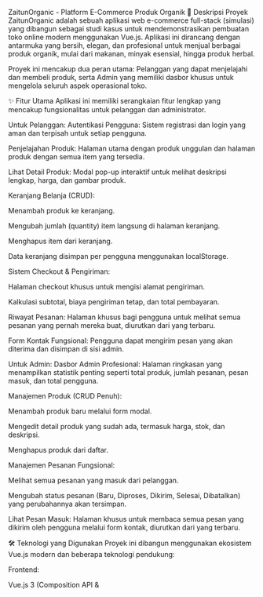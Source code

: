 ZaitunOrganic - Platform E-Commerce Produk Organik
📜 Deskripsi Proyek
ZaitunOrganic adalah sebuah aplikasi web e-commerce full-stack (simulasi) yang dibangun sebagai studi kasus untuk mendemonstrasikan pembuatan toko online modern menggunakan Vue.js. Aplikasi ini dirancang dengan antarmuka yang bersih, elegan, dan profesional untuk menjual berbagai produk organik, mulai dari makanan, minyak esensial, hingga produk herbal.

Proyek ini mencakup dua peran utama: Pelanggan yang dapat menjelajahi dan membeli produk, serta Admin yang memiliki dasbor khusus untuk mengelola seluruh aspek operasional toko.

✨ Fitur Utama
Aplikasi ini memiliki serangkaian fitur lengkap yang mencakup fungsionalitas untuk pelanggan dan administrator.

Untuk Pelanggan:
Autentikasi Pengguna: Sistem registrasi dan login yang aman dan terpisah untuk setiap pengguna.

Penjelajahan Produk: Halaman utama dengan produk unggulan dan halaman produk dengan semua item yang tersedia.

Lihat Detail Produk: Modal pop-up interaktif untuk melihat deskripsi lengkap, harga, dan gambar produk.

Keranjang Belanja (CRUD):

Menambah produk ke keranjang.

Mengubah jumlah (quantity) item langsung di halaman keranjang.

Menghapus item dari keranjang.

Data keranjang disimpan per pengguna menggunakan localStorage.

Sistem Checkout & Pengiriman:

Halaman checkout khusus untuk mengisi alamat pengiriman.

Kalkulasi subtotal, biaya pengiriman tetap, dan total pembayaran.

Riwayat Pesanan: Halaman khusus bagi pengguna untuk melihat semua pesanan yang pernah mereka buat, diurutkan dari yang terbaru.

Form Kontak Fungsional: Pengguna dapat mengirim pesan yang akan diterima dan disimpan di sisi admin.

Untuk Admin:
Dasbor Admin Profesional: Halaman ringkasan yang menampilkan statistik penting seperti total produk, jumlah pesanan, pesan masuk, dan total pengguna.

Manajemen Produk (CRUD Penuh):

Menambah produk baru melalui form modal.

Mengedit detail produk yang sudah ada, termasuk harga, stok, dan deskripsi.

Menghapus produk dari daftar.

Manajemen Pesanan Fungsional:

Melihat semua pesanan yang masuk dari pelanggan.

Mengubah status pesanan (Baru, Diproses, Dikirim, Selesai, Dibatalkan) yang perubahannya akan tersimpan.

Lihat Pesan Masuk: Halaman khusus untuk membaca semua pesan yang dikirim oleh pengguna melalui form kontak, diurutkan dari yang terbaru.

🛠️ Teknologi yang Digunakan
Proyek ini dibangun menggunakan ekosistem Vue.js modern dan beberapa teknologi pendukung:

Frontend:

Vue.js 3 (Composition API & <script setup>)

Vue Router untuk navigasi dan routing halaman.

Pinia untuk manajemen state global (keranjang belanja, status login, dll.).

CSS Manual (Scoped) untuk styling komponen yang modular, terisolasi, dan elegan.

Backend (Simulasi):

json-server untuk menyediakan REST API tiruan yang cepat dan mudah untuk data produk, pengguna, pesanan, dan pesan.

HTTP Client:

Axios untuk melakukan permintaan ke API.

Testing:

Vitest untuk unit testing komponen dan Pinia stores.

@vue/test-utils untuk membantu proses mounting komponen saat testing.

🚀 Panduan Instalasi dan Menjalankan Proyek
Untuk menjalankan proyek ini di komputer lokal Anda, ikuti langkah-langkah berikut:

1. Clone Repositori
git clone [https://github.com/mughni02/zaitunorganic.git](https://github.com/mughni02/zaitunorganic.git)
cd zaitunorganic

2. Install Dependensi
Pastikan Anda memiliki Node.js terinstal. Kemudian, jalankan perintah berikut untuk menginstal semua paket yang dibutuhkan.

npm install

3. Jalankan Server API (Backend)
Proyek ini membutuhkan json-server sebagai backend. Buka terminal baru dan jalankan perintah berikut. Biarkan terminal ini tetap berjalan.

npm run api

Server API akan berjalan di http://localhost:3000.

4. Jalankan Aplikasi Vue (Frontend)
Di terminal pertama Anda, jalankan perintah berikut untuk memulai server development Vite.

npm run dev

Aplikasi akan tersedia di http://localhost:5173 (atau port lain yang tersedia).

5. Menjalankan Unit Tests
Untuk menjalankan semua tes yang telah